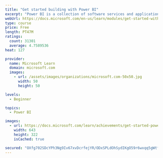 ```yaml
---
title: "Get started building with Power BI"
excerpt: "Power BI is a collection of software services and applications that let you connect to all sorts of data sources and create compelling visuals and reports. You can benefit from receiving those reports, or you can share them with others inside or outside your organization. Learn the basics of Power BI, how its services and applications work together, and how they can be used to create or experience compelling visuals and analytics based on your data."
webUrl: https://docs.microsoft.com/en-us/learn/modules/get-started-with-power-bi/
type: course
price: Free
length: PT47M
ratings:
  count: 31301
  average: 4.7589536
heat: 127

provider:
  name: Microsoft Learn
  domain: microsoft.com
  images:
    - url: /assets/images/organizations/microsoft.com-50x50.jpg
      width: 50
      height: 50

levels:
  - Beginner

topics:
  - Power BI

images:
  - url: https://docs.microsoft.com/learn/achievements/get-started-power-bi-social.png
    width: 643
    height: 322
    isCached: true

secured: "OXfg702SDcYPh3Ng9Iv67xvDcrfejYR/ODxSPLdOhSydIKgO59r6wxqq5gWtffdczAL6VUZY45O9rrmoa7E8IjhMjMgF8PZBVKcGJuAU/JdPbPDt8mTgj/PCqL2zYUS/yE2vqUKTQDSKnvXpBHKofBbuU/7cNDNLi/lPWlxzxkpF5jwK3mKELCysEWrg+wxCr/l0RSq3cQUF4D56IUR5Ohnc2w4b6f+aSpDXxtFQR0aFFXBQBPr7+qq1dcubqBl00m5w18MJjz0eItPpqE+uZhmyS9nppTcadfIdUMTYjyFPN3IeQGaAnWdAdTas1/1E/L49AOoPnwPL1yGAMlGSGL4XvLKcQmhMT5Wku0kR+JQ+gJOMEjZGhj1EnqBwMO4jlRq+IZcPAWflnShA2soMSl1hAyR3H/59znXpQO7vBAmnsHdxoPH/pyHEeCYDhSHr;S3Qpgr2ZNW4QyS61dOpczA=="
---
```


